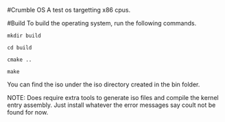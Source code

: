 #Crumble OS
A test os targetting x86 cpus.

#Build
To build the operating system, run the following commands.

`mkdir build`

`cd build`

`cmake ..`

`make`

You can find the iso under the iso directory created in the bin folder.

NOTE: Does require extra tools to generate iso files and compile the
kernel entry assembly. Just install whatever the error messages say
coult not be found for now.
